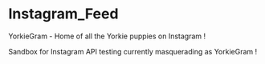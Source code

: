 # Instagram_Feed
YorkieGram - Home of all the Yorkie puppies on Instagram !

Sandbox for Instagram API testing currently masquerading as YorkieGram !
